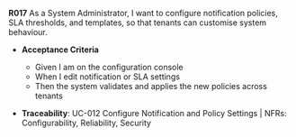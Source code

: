 **R017**
As a System Administrator, I want to configure notification policies, SLA thresholds, and templates, so that tenants can customise system behaviour.

- **Acceptance Criteria**
    - Given I am on the configuration console
    - When I edit notification or SLA settings
    - Then the system validates and applies the new policies across tenants

- **Traceability**: UC-012 Configure Notification and Policy Settings | NFRs: Configurability, Reliability, Security

